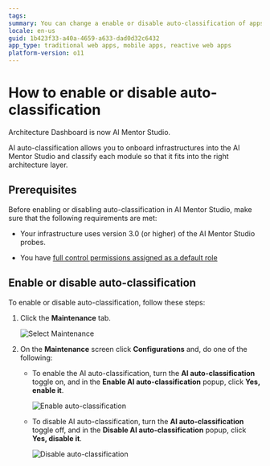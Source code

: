 ```yaml
---
tags: 
summary: You can change a enable or disable auto-classification of apps in AI Mentor Studio.
locale: en-us
guid: 1b423f33-a40a-4659-a633-dad0d32c6432
app_type: traditional web apps, mobile apps, reactive web apps
platform-version: o11
---
```


# How to enable or disable auto-classification

<div class="info" markdown="1">

Architecture Dashboard is now AI Mentor Studio.

</div>

AI auto-classification allows you to onboard infrastructures into the AI Mentor Studio and classify each module so that it fits into the right architecture layer.

## Prerequisites

Before enabling or disabling auto-classification in AI Mentor Studio, make sure that the following requirements are met:

* Your infrastructure uses version 3.0 (or higher) of the AI Mentor Studio probes.

* You have [full control permissions assigned as a default role](how-works.md#maintenance-and-operations-permissions)

## Enable or disable auto-classification

To enable or disable auto-classification, follow these steps:

1. Click the **Maintenance** tab.

    ![Select Maintenance](images/select-maintenance-ams.png)

1. On the **Maintenance** screen click **Configurations** and, do one of the following: 

    * To enable the AI auto-classification, turn the **AI auto-classification** toggle on, and in the **Enable AI auto-classification** popup, click **Yes, enable it**. 

        ![Enable auto-classification](images/enable-ai-auto-classification-ams.png)

    * To disable AI auto-classification, turn the **AI auto-classification** toggle off, and in the **Disable AI auto-classification** popup, click **Yes, disable it**.

        ![Disable auto-classification](images/disable-ai-auto-classification-ams.png)
